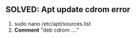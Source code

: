 ## SOLVED: Apt update cdrom error
1. sudo nano /etc/apt/sources.list
2. **Comment** "deb cdrom ...."
